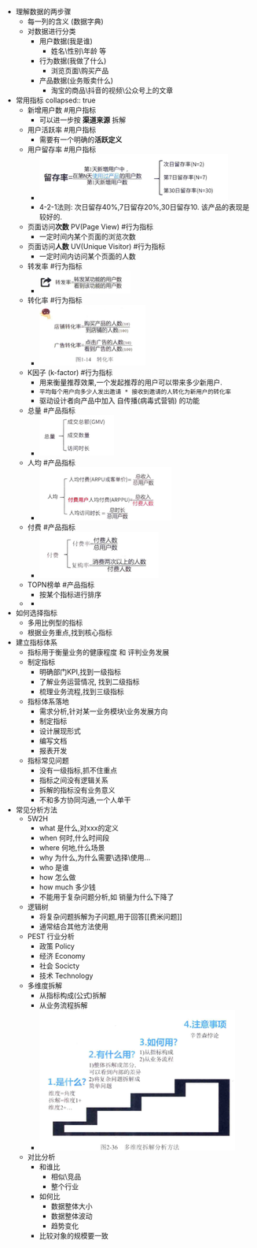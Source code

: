 - 理解数据的两步骤
	- 每一列的含义 (数据字典)
	- 对数据进行分类
		- 用户数据(我是谁)
			- 姓名\性别\年龄 等
		- 行为数据(我做了什么)
			- 浏览页面\购买产品
		- 产品数据(业务贩卖什么)
			- 淘宝的商品\抖音的视频\公众号上的文章
- 常用指标
  collapsed:: true
	- 新增用户数 #用户指标
		- 可以进一步按 **渠道来源** 拆解
	- 用户活跃率 #用户指标
		- 需要有一个明确的**活跃定义**
	- 用户留存率 #用户指标
		- ![image.png](../assets/image_1661411865266_0.png)
		- 4-2-1法则: 次日留存40%,7日留存20%,30日留存10. 该产品的表现是较好的.
	- 页面访问**次数** PV(Page View) #行为指标
		- 一定时间内某个页面的浏览次数
	- 页面访问**人数** UV(Unique Visitor) #行为指标
		- 一定时间内访问某个页面的人数
	- 转发率 #行为指标
		- ![image.png](../assets/image_1661412407215_0.png)
	- 转化率 #行为指标
		- ![image.png](../assets/image_1661412478207_0.png)
	- K因子 (k-factor) #行为指标
		- 用来衡量推荐效果,一个发起推荐的用户可以带来多少新用户.
		- `平均每个用户向多少人发出邀请 * 接收到邀请的人转化为新用户的转化率`
		- 驱动设计者向产品中加入 自传播(病毒式营销) 的功能
	- 总量 #产品指标
		- ![image.png](../assets/image_1661413437870_0.png)
	- 人均 #产品指标
		- ![image.png](../assets/image_1661413490351_0.png)
	- 付费 #产品指标
		- ![image.png](../assets/image_1661413516718_0.png)
	- TOPN榜单 #产品指标
		- 按某个指标进行排序
	-
		-
- 如何选择指标
	- 多用比例型的指标
	- 根据业务重点,找到核心指标
- 建立指标体系
	- 指标用于衡量业务的健康程度 和 评判业务发展
	- 制定指标
		- 明确部门KPI,找到一级指标
		- 了解业务运营情况, 找到二级指标
		- 梳理业务流程,找到三级指标
	- 指标体系落地
		- 需求分析,针对某一业务模块\业务发展方向
		- 制定指标
		- 设计展现形式
		- 编写文档
		- 报表开发
	- 指标常见问题
		- 没有一级指标,抓不住重点
		- 指标之间没有逻辑关系
		- 拆解的指标没有业务意义
		- 不和多方协同沟通,一个人单干
- 常见分析方法
	- 5W2H
		- what 是什么,对xxx的定义
		- when 何时,什么时间段
		- where 何地,什么场景
		- why 为什么,为什么需要\选择\使用...
		- who 是谁
		- how 怎么做
		- how much 多少钱
		- 不能用于复杂问题分析,如 销量为什么下降了
	- 逻辑树
		- 将复杂问题拆解为子问题,用于回答[[费米问题]]
		- 通常结合其他方法使用
	- PEST 行业分析
		- 政策 Policy
		- 经济 Economy
		- 社会 Socicty
		- 技术 Technology
	- 多维度拆解
		- 从指标构成(公式)拆解
		- 从业务流程拆解
		- ![image.png](../assets/image_1661421023798_0.png)
	- 对比分析
		- 和谁比
			- 相似\竞品
			- 整个行业
		- 如何比
			- 数据整体大小
			- 数据整体波动
			- 趋势变化
		- 比较对象的规模要一致